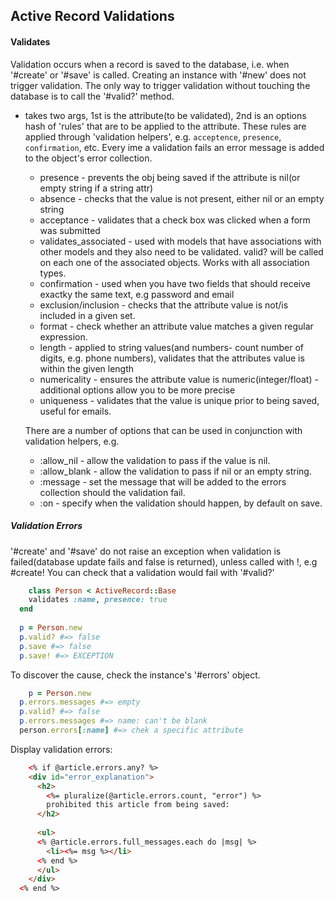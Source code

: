 ## Active Record Validations

#### Validates

Validation occurs when a record is saved to the database, i.e. when '#create' or '#save' is called. Creating an instance with '#new' does not trigger validation. The only way to trigger validation without touching the database is to call the '#valid?' method.

- takes two args, 1st is the attribute(to be validated), 2nd is an options hash of 'rules' that are to be applied to the attribute. These rules are applied through 'validation helpers', e.g. `acceptence`, `presence`, `confirmation`, etc. Every ime a validation fails an error message is added to the object's error collection.

	- presence - prevents the obj being saved if the attribute is nil(or empty string if a string attr)
	- absence - checks that the value is not present, either nil or an empty string
	- acceptance - validates that a check box was clicked when a form was submitted
	- validates_associated - used with models that have associations with other models and they also need to be validated. valid? will be called on each one of the associated objects. Works with all association types.
	- confirmation - used when you have two fields that should receive exactky the same text, e.g password and email
	- exclusion/inclusion - checks that the attribute value is not/is included in a given set.
	- format - check whether an attribute value matches a given regular expression.
	- length - applied to string values(and numbers- count number of digits, e.g. phone numbers), validates that the attributes value is within the given length
	- numericality - ensures the attribute value is numeric(integer/float) - additional options allow you to be more precise
	- uniqueness - validates that the value is unique prior to being saved, useful for emails.
	
	There are a number of options that can be used in conjunction with validation helpers, e.g.
	 - :allow_nil - allow the validation to pass if the value is nil.
	 - :allow_blank - allow the validation to pass if nil or an empty string.
	 - :message - set the message that will be added to the errors collection should the validation fail.
	 - :on - specify when the validation should happen, by default on save.
	 

##### Validation Errors

'#create' and '#save' do not raise an exception when validation is failed(database update fails and false is returned), unless called with !, e.g #create! You can check that a validation would fail with '#valid?'

```ruby
	class Person < ActiveRecord::Base
    validates :name, presence: true
  end
   
  p = Person.new
  p.valid? #=> false
  p.save #=> false
  p.save! #=> EXCEPTION
```
	 
To discover the cause, check the instance's '#errors' object.

```ruby
	p = Person.new
  p.errors.messages #=> empty
  p.valid? #=> false
  p.errors.messages #=> name: can't be blank
  person.errors[:name] #=> chek a specific attribute
``` 

Display validation errors:

```html
	<% if @article.errors.any? %>
    <div id="error_explanation">
      <h2>
        <%= pluralize(@article.errors.count, "error") %>
        prohibited this article from being saved:
      </h2>
   
      <ul>
      <% @article.errors.full_messages.each do |msg| %>
        <li><%= msg %></li>
      <% end %>
      </ul>
    </div>
  <% end %>
```